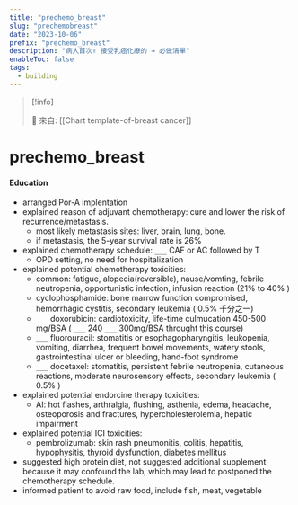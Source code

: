 ```yaml
---
title: "prechemo_breast"
slug: "prechemobreast"
date: "2023-10-06"
prefix: "prechemo_breast"
description: "病人首次✌️ 接受乳癌化療的 → 必做清單"
enableToc: false
tags:
  - building
---
```


> [!info]
>
> 🌱 來自: [[Chart template-of-breast cancer]]

# prechemo_breast

#### Education

- arranged Por-A implentation
- explained reason of adjuvant chemotherapy: cure and lower the risk of recurrence/metastasis.
  - most likely metastasis sites: liver, brain, lung, bone.
  - if metastasis, the 5-year survival rate is 26%
- explained chemotherapy schedule: `___` CAF or AC followed by T
  - OPD setting, no need for hospitalization
- explained potential chemotherapy toxicities:
  - common: fatigue, alopecia(reversible), nause/vomting, febrile neutropenia, opportunistic infection, infusion reaction (21% to 40% )
  - cyclophosphamide: bone marrow function compromised, hemorrhagic cystitis, secondary leukemia ( 0.5% 千分之一)
  - `___` doxorubicin: cardiotoxicity, life-time culmucation 450-500 mg/BSA ( `___` 240 `___` 300mg/BSA throught this course)
  - `___` fluorouracil: stomatitis or esophagopharyngitis, leukopenia, vomiting, diarrhea, frequent bowel movements, watery stools, gastrointestinal ulcer or bleeding, hand-foot syndrome
  - `___` docetaxel: stomatitis, persistent febrile neutropenia, cutaneous reactions, moderate neurosensory effects, secondary leukemia ( 0.5% )
- explained potential endorcine therapy toxicities:
  - AI: hot flashes, arthralgia, flushing, asthenia, edema, headache, osteoporosis and fractures, hypercholesterolemia, hepatic impairment
- explained potential ICI toxicities:
  - pembrolizumab: skin rash pneumonitis, colitis, hepatitis, hypophysitis, thyroid dysfunction, diabetes mellitus
- suggested high protein diet, not suggested additional supplement because it may confound the lab, which may lead to postponed the chemotherapy schedule.
- informed patient to avoid raw food, include fish, meat, vegetable

